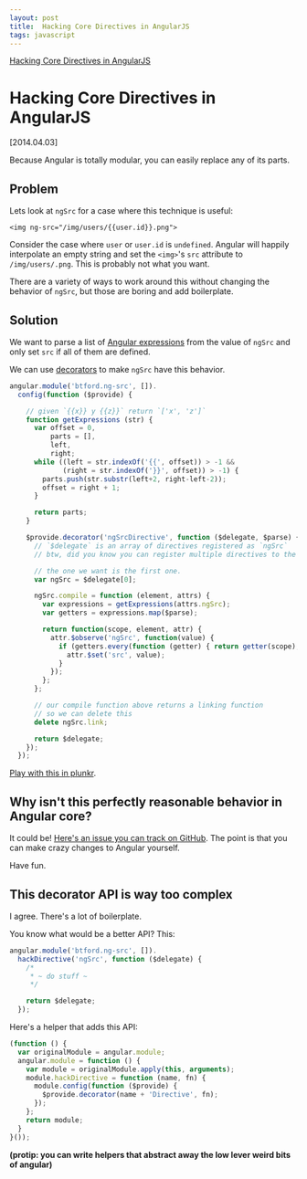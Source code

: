 ```yaml
---
layout: post
title:  Hacking Core Directives in AngularJS
tags: javascript
---
```


[Hacking Core Directives in AngularJS](http://briantford.com/blog/angular-hacking-core.html)

# Hacking Core Directives in AngularJS

<span class="date">[2014.04.03]</span>

Because Angular is totally modular, you can easily replace any of its parts.


## Problem

Lets look at `ngSrc` for a case where this technique is useful:

```
<img ng-src="/img/users/{{user.id}}.png">
```

Consider the case where `user` or `user.id` is `undefined`.
Angular will happily interpolate an empty string and set the `<img>`'s `src` attribute to `/img/users/.png`.
This is probably not what you want.

There are a variety of ways to work around this without changing the behavior of `ngSrc`, but
those are boring and add boilerplate.


## Solution

We want to parse a list of [Angular expressions](http://docs.angularjs.org/guide/expression) from
the value of `ngSrc` and only set `src` if all of them are defined.

We can use [decorators](https://github.com/btford/brian-talks-about-decorators) to make `ngSrc`
have this behavior.

```javascript
angular.module('btford.ng-src', []).
  config(function ($provide) {

    // given `{{x}} y {{z}}` return `['x', 'z']`
    function getExpressions (str) {
      var offset = 0,
          parts = [],
          left,
          right;
      while ((left = str.indexOf('{{', offset)) > -1 &&
             (right = str.indexOf('}}', offset)) > -1) {
        parts.push(str.substr(left+2, right-left-2));
        offset = right + 1;
      }

      return parts;
    }

    $provide.decorator('ngSrcDirective', function ($delegate, $parse) {
      // `$delegate` is an array of directives registered as `ngSrc`
      // btw, did you know you can register multiple directives to the same name?

      // the one we want is the first one.
      var ngSrc = $delegate[0];

      ngSrc.compile = function (element, attrs) {
        var expressions = getExpressions(attrs.ngSrc);
        var getters = expressions.map($parse);

        return function(scope, element, attr) {
          attr.$observe('ngSrc', function(value) {
            if (getters.every(function (getter) { return getter(scope); })) {
              attr.$set('src', value);
            }
          });
        };
      };

      // our compile function above returns a linking function
      // so we can delete this
      delete ngSrc.link;

      return $delegate;
    });
  });
```

[Play with this in plunkr](http://plnkr.co/edit/xFzIQNeBgPMW0h0mVNEU?p=preview).

## Why isn't this perfectly reasonable behavior in Angular core?

It could be!
[Here's an issue you can track on GitHub](https://github.com/angular/angular.js/issues/6984).
The point is that you can make crazy changes to Angular yourself.

Have fun.


## This decorator API is way too complex
I agree. There's a lot of boilerplate.

You know what would be a better API? This:

```javascript
angular.module('btford.ng-src', []).
  hackDirective('ngSrc', function ($delegate) {
    /*
     * ~ do stuff ~
     */

    return $delegate;
  });
```


Here's a helper that adds this API:

```javascript
(function () {
  var originalModule = angular.module;
  angular.module = function () {
    var module = originalModule.apply(this, arguments);
    module.hackDirective = function (name, fn) {
      module.config(function ($provide) {
        $provide.decorator(name + 'Directive', fn);
      });
    };
    return module;
  }
}());
```

**(protip: you can write helpers that abstract away the low lever weird bits of angular)**

